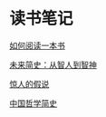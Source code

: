 # 读书笔记


[如何阅读一本书](/reading-notes/如何阅读一本书)


[未来简史：从智人到智神](/reading-notes/未来简史：从智人到智神)


[惊人的假说](/reading-notes/惊人的假说)


[中国哲学简史](/reading-notes/中国哲学简史)
